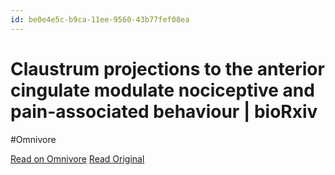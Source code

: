 ```yaml
---
id: be0e4e5c-b9ca-11ee-9560-43b77fef08ea
---
```


# Claustrum projections to the anterior cingulate modulate nociceptive and pain-associated behaviour | bioRxiv
#Omnivore

[Read on Omnivore](https://omnivore.app/me/claustrum-projections-to-the-anterior-cingulate-modulate-nocicep-18d35784831)
[Read Original](http://biorxiv.org/cgi/content/short/2024.01.18.576065v1?rss=1)

